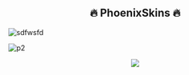  <h2 align=center><b> 🔥  PhoenixSkins 🔥  </b></h2>
 
![sdfwsfd](https://github.com/Jenspi/Java_II/assets/46939253/b0b40270-fd3e-43fb-b60f-4fac43480f80)

![p2](https://github.com/Jenspi/Java_II/assets/46939253/e7d42d58-6ba6-4ad4-9e8a-0640da0623ee)
<p align=center><a href='https://tinyurl.com/36u3uhts'><img src='https://img.shields.io/badge/Downlоаd-PhoenixSkins-orange'></a> <br>
